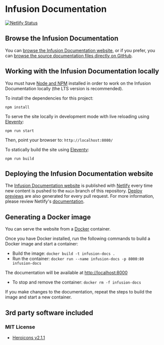 # Infusion Documentation

[![Netlify Status](https://api.netlify.com/api/v1/badges/c9061766-d760-4eda-922f-da3b838a6013/deploy-status)](https://app.netlify.com/sites/fluid-infusion-docs/deploys)

## Browse the Infusion Documentation

You can [browse the Infusion Documentation website](https://docs.fluidproject.org/infusion/), or if
you prefer, you can [browse the source documentation files directly on GitHub](src/documents).

## Working with the Infusion Documentation locally

You must have [Node and NPM](https://nodejs.org/en/download/) installed in order to work on the Infusion Documentation
locally (the LTS version is recommended).

To install the dependencies for this project:

```shell
npm install
```

To serve the site locally in development mode with live reloading using [Eleventy](https://11ty.dev):

```shell
npm run start
```

Then, point your browser to: `http://localhost:8080/`

To statically build the site using [Eleventy](https://11ty.dev):

```shell
npm run build
```

## Deploying the Infusion Documentation website

The [Infusion Documentation website](https://docs.fluidproject.org/infusion/) is published with [Netlify](https://netlify.com)
every time new content is pushed to the `main` branch of this repository. [Deploy previews](https://docs.netlify.com/site-deploys/overview/#deploy-preview-controls)
are also generated for every pull request. For more information, please review Netlify's [documentation](https://docs.netlify.com).

## Generating a Docker image

You can serve the website from a [Docker](https://docs.docker.com/get-docker) container.

Once you have Docker installed, run the following commands to build a Docker image and start a container:

* Build the image: `docker build -t infusion-docs .`
* Run the container: `docker run --name infusion-docs -p 8000:80 infusion-docs`

The documentation will be available at <http://localhost:8000>

* To stop and remove the container: `docker rm -f infusion-docs`

If you make changes to the documentation, repeat the steps to build the image and start a new container.

## 3rd party software included

### MIT License

* [Heroicons v2.1.1](https://heroicons.com)
